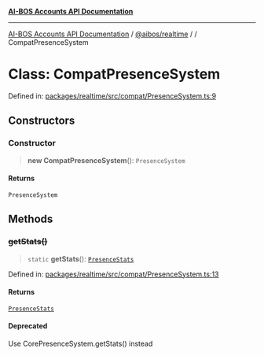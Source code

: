 [**AI-BOS Accounts API Documentation**](../../../README.md)

***

[AI-BOS Accounts API Documentation](../../../README.md) / [@aibos/realtime](../README.md) / [](../README.md) / CompatPresenceSystem

# Class: CompatPresenceSystem

Defined in: [packages/realtime/src/compat/PresenceSystem.ts:9](https://github.com/pohlai88/accounts/blob/48103fb36d28b2b9bfb33472b6de2f719773cde9/packages/realtime/src/compat/PresenceSystem.ts#L9)

## Constructors

### Constructor

> **new CompatPresenceSystem**(): `PresenceSystem`

#### Returns

`PresenceSystem`

## Methods

### ~~getStats()~~

> `static` **getStats**(): [`PresenceStats`](../interfaces/PresenceStats.md)

Defined in: [packages/realtime/src/compat/PresenceSystem.ts:13](https://github.com/pohlai88/accounts/blob/48103fb36d28b2b9bfb33472b6de2f719773cde9/packages/realtime/src/compat/PresenceSystem.ts#L13)

#### Returns

[`PresenceStats`](../interfaces/PresenceStats.md)

#### Deprecated

Use CorePresenceSystem.getStats() instead
